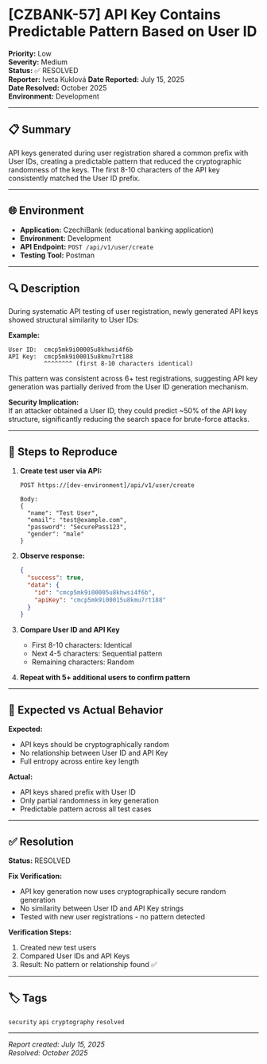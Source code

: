 # [CZBANK-57] API Key Contains Predictable Pattern Based on User ID

**Priority:** Low  
**Severity:** Medium  
**Status:** ✅ RESOLVED  
**Reporter:** Iveta Kuklová 
**Date Reported:** July 15, 2025  
**Date Resolved:** October 2025  
**Environment:** Development  

---

## 📋 Summary

API keys generated during user registration shared a common prefix with User IDs, creating a predictable pattern that reduced the cryptographic randomness of the keys. The first 8-10 characters of the API key consistently matched the User ID prefix.

---

## 🌐 Environment

- **Application:** CzechiBank (educational banking application)
- **Environment:** Development
- **API Endpoint:** `POST /api/v1/user/create`
- **Testing Tool:** Postman

---

## 🔍 Description

During systematic API testing of user registration, newly generated API keys showed structural similarity to User IDs:

**Example:**
```
User ID:  cmcp5mk9i00005u8khwsi4f6b
API Key:  cmcp5mk9i00015u8kmu7rt188
          ^^^^^^^^ (first 8-10 characters identical)
```

This pattern was consistent across 6+ test registrations, suggesting API key generation was partially derived from the User ID generation mechanism.

**Security Implication:**  
If an attacker obtained a User ID, they could predict ~50% of the API key structure, significantly reducing the search space for brute-force attacks.

---

## 📝 Steps to Reproduce

1. **Create test user via API:**
   ```
   POST https://[dev-environment]/api/v1/user/create
   
   Body:
   {
     "name": "Test User",
     "email": "test@example.com",
     "password": "SecurePass123",
     "gender": "male"
   }
   ```

2. **Observe response:**
   ```json
   {
     "success": true,
     "data": {
       "id": "cmcp5mk9i00005u8khwsi4f6b",
       "apiKey": "cmcp5mk9i00015u8kmu7rt188"
     }
   }
   ```

3. **Compare User ID and API Key**
   - First 8-10 characters: Identical
   - Next 4-5 characters: Sequential pattern
   - Remaining characters: Random

4. **Repeat with 5+ additional users to confirm pattern**

---

## 🎯 Expected vs Actual Behavior

**Expected:**
- API keys should be cryptographically random
- No relationship between User ID and API Key
- Full entropy across entire key length

**Actual:**
- API keys shared prefix with User ID
- Only partial randomness in key generation
- Predictable pattern across all test cases

---

## ✅ Resolution

**Status:** RESOLVED

**Fix Verification:**
- API key generation now uses cryptographically secure random generation
- No similarity between User ID and API Key strings
- Tested with new user registrations - no pattern detected

**Verification Steps:**
1. Created new test users
2. Compared User IDs and API Keys
3. Result: No pattern or relationship found ✅

---

## 🏷️ Tags

`security` `api` `cryptography` `resolved`

---

*Report created: July 15, 2025*  
*Resolved: October 2025*
